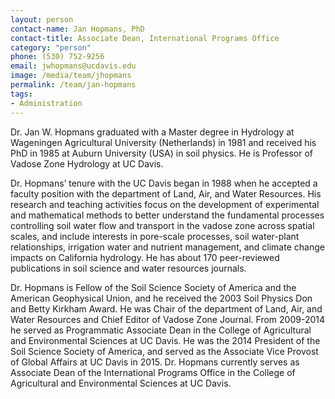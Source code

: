```yaml
---
layout: person
contact-name: Jan Hopmans, PhD
contact-title: Associate Dean, International Programs Office
category: "person"
phone: (530) 752-9256
email: jwhopmans@ucdavis.edu
image: /media/team/jhopmans
permalink: /team/jan-hopmans
tags:
- Administration
---
```


Dr. Jan W. Hopmans graduated with a Master degree in Hydrology at Wageningen Agricultural University (Netherlands) in 1981 and received his PhD in 1985 at Auburn University (USA) in soil physics. He is Professor of Vadose Zone Hydrology at UC Davis.

Dr. Hopmans’ tenure with the UC Davis began in 1988 when he accepted a faculty position with the department of Land, Air, and Water Resources. His research and teaching activities focus on the development of experimental and mathematical methods to better understand the fundamental processes controlling soil water flow and transport in the vadose zone across spatial scales, and include interests in pore-scale processes, soil water-plant relationships, irrigation water and nutrient management, and climate change impacts on California hydrology. He has about 170 peer-reviewed publications in soil science and water resources journals.

Dr. Hopmans  is Fellow of the Soil Science Society of America and the American Geophysical Union, and he received the 2003 Soil Physics Don and Betty Kirkham Award. He was Chair of the department of Land, Air, and Water Resources and Chief Editor of Vadose Zone Journal. From 2009-2014 he served as Programmatic Associate Dean in the College of Agricultural and Environmental Sciences at UC Davis. He was the 2014 President of the Soil Science Society of America, and  served as the Associate Vice Provost of Global Affairs at UC Davis in 2015. Dr. Hopmans currently serves as Associate Dean of the International Programs Office in the College of Agricultural and Environmental Sciences at UC Davis.
